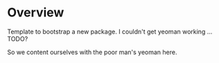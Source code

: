 # Overview

Template to bootstrap a new package. I couldn't get yeoman working ... TODO?

So we content ourselves with the poor man's yeoman here.
